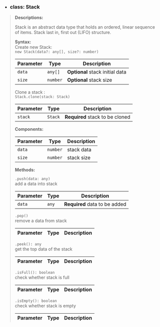 <!-- Stack -->
- ### **class: Stack**

> **Descriptions:**
>
> Stack is an abstract data type that holds an ordered, linear sequence of items. Stack last in, first out (LIFO) structure.
>
> **Syntax:**  
> Create new Stack:  
> `new Stack(data?: any[], size?: number)`
>
> Parameter | Type     | Description
> --------- | -------- | --------------------------  
> `data` | `any[]` | **Optional** stack initial data
> `size` | `number` | **Optional** stack size
>
> Clone a stack :  
> `Stack.clone(stack: Stack)`  
>
> Parameter | Type     | Description
> --------- | -------- | --------------------------  
> `stack` | `Stack` | **Required** stack to be cloned
>
> **Components:**
>
> Parameter | Type     | Description
> --------- | -------- | --------------------------  
> `data`       | `number` | stack data  
> `size`       | `number` | stack size  
>
> **Methods:**
>
> `.push(data: any)`  
> add a data into stack
>
> Parameter | Type     | Description
> --------- | -------- | --------------------------  
> `data` | `any` | **Required** data to be added
>
> `.pop()`  
> remove a data from stack
>
> Parameter | Type     | Description
> --------- | -------- | --------------------------
>
> `.peek(): any`  
> get the top data of the stack
>
> Parameter | Type     | Description
> --------- | -------- | --------------------------
>
> `.isFull(): boolean`  
> check whether stack is full
>
> Parameter | Type     | Description
> --------- | -------- | --------------------------
>
> `.isEmpty(): boolean`  
> check whether stack is empty
>
> Parameter | Type     | Description
> --------- | -------- | --------------------------
>
